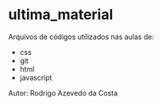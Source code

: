 # ultima_material
Arquivos de códigos utilizados nas aulas de:
 
- css
- git
- html
- javascript

Autor: Rodrigo Azevedo da Costa

